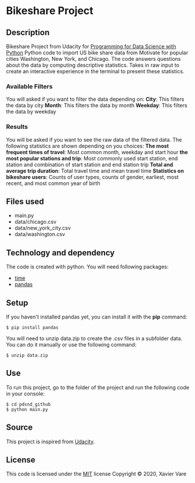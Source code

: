 # Bikeshare Project 

## Description
Bikeshare Project from Udacity for [Programming for Data Science with Python](https://www.udacity.com/course/programming-for-data-science-nanodegree--nd104)
Python code to import US bike share data from Motivate for popular cities Washington, New York, and Chicago.
The code answers questions about the data by computing descriptive statistics. Takes in raw input to create an interactive experience in the terminal to present these statistics.

### Available Filters
You will asked if you want to filter the data depending on:
**City**: This filters the data by city
**Month**: This filters the data by month
**Weekday**: This filters the data by weekday

### Results
You will be asked if you want to see the raw data of the filtered data.
The following statistics are shown depending on you choices:
**The most frequent times of travel**: Most common month, weekday and start hour
**the most popular stations and trip**: Most commonly used start station, end station and combination of start station and end station trip
**Total and average trip duration**: Total travel time and mean travel time
**Statistics on bikeshare users**: Counts of user types, counts of gender, earliest, most recent, and most common year of birth

## Files used
* main.py
* data/chicago.csv
* data/new_york_city.csv
* data/washington.csv

## Technology and dependency
The code is created with python. You will need following packages:
* [time](https://docs.python.org/fr/3/library/time.html)
* [pandas](https://pypi.org/project/pandas/)

## Setup
If you haven't installed pandas yet, you can install it with the **pip** command:
```
$ pip install pandas
```

You will need to unzip data.zip to create the .csv files in a subfolder data. You can do it manually or use the following command:
```
$ unzip data.zip
```

## Use
To run this project, go to the folder of the project and run the following code in your console:

```
$ cd pdsnd_github
$ python main.py
```

## Source
This project is inspired from [Udacity](https://www.udacity.com). 

## License
This code is licensed under the [MIT](https://opensource.org/licenses/mit-license.php) license
Copyright © 2020, Xavier Vare